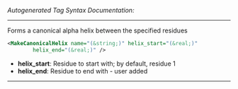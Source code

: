 <!-- THIS IS AN AUTOGENERATED FILE: Don't edit it directly, instead change the schema definition in the code itself. -->

_Autogenerated Tag Syntax Documentation:_

---
Forms a canonical alpha helix between the specified residues

```xml
<MakeCanonicalHelix name="(&string;)" helix_start="(&real;)"
        helix_end="(&real;)" />
```

-   **helix_start**: Residue to start with; by default, residue 1
-   **helix_end**: Residue to end with - user added

---
